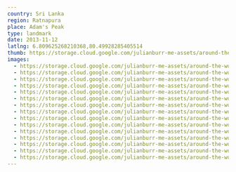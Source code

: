 ```yaml
---
country: Sri Lanka
region: Ratnapura
place: Adam's Peak
type: landmark
date: 2013-11-12
latlng: 6.809625268210368,80.49928285405514
thumb: https://storage.cloud.google.com/julianburr-me-assets/around-the-world/sri-lanka/adams-peak/IMG_1254--thumb.JPG
images:
  - https://storage.cloud.google.com/julianburr-me-assets/around-the-world/sri-lanka/adams-peak/IMG_1303.JPG
  - https://storage.cloud.google.com/julianburr-me-assets/around-the-world/sri-lanka/adams-peak/IMG_1271.JPG
  - https://storage.cloud.google.com/julianburr-me-assets/around-the-world/sri-lanka/adams-peak/IMG_1240.JPG
  - https://storage.cloud.google.com/julianburr-me-assets/around-the-world/sri-lanka/adams-peak/IMG_1287.JPG
  - https://storage.cloud.google.com/julianburr-me-assets/around-the-world/sri-lanka/adams-peak/IMG_1279.JPG
  - https://storage.cloud.google.com/julianburr-me-assets/around-the-world/sri-lanka/adams-peak/IMG_1229.JPG
  - https://storage.cloud.google.com/julianburr-me-assets/around-the-world/sri-lanka/adams-peak/IMG_1293.JPG
  - https://storage.cloud.google.com/julianburr-me-assets/around-the-world/sri-lanka/adams-peak/IMG_1298.JPG
  - https://storage.cloud.google.com/julianburr-me-assets/around-the-world/sri-lanka/adams-peak/IMG_1200.JPG
  - https://storage.cloud.google.com/julianburr-me-assets/around-the-world/sri-lanka/adams-peak/IMG_1199.JPG
  - https://storage.cloud.google.com/julianburr-me-assets/around-the-world/sri-lanka/adams-peak/IMG_1208.JPG
  - https://storage.cloud.google.com/julianburr-me-assets/around-the-world/sri-lanka/adams-peak/IMG_1254.JPG
  - https://storage.cloud.google.com/julianburr-me-assets/around-the-world/sri-lanka/adams-peak/IMG_1270.JPG
  - https://storage.cloud.google.com/julianburr-me-assets/around-the-world/sri-lanka/adams-peak/IMG_1252.JPG
  - https://storage.cloud.google.com/julianburr-me-assets/around-the-world/sri-lanka/adams-peak/IMG_1283.JPG
---
```

